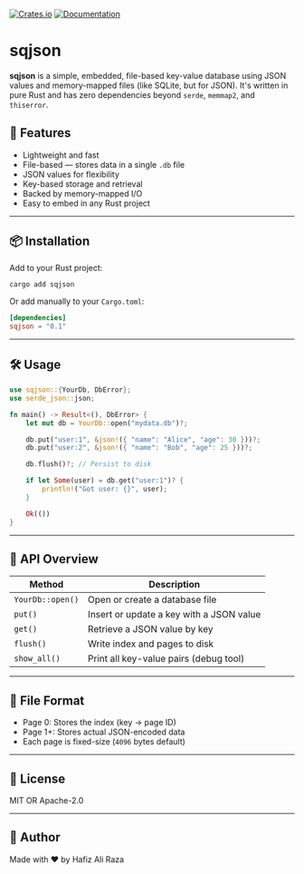[![Crates.io](https://img.shields.io/crates/v/sqjson.svg)](https://crates.io/crates/sqjson)
[![Documentation](https://docs.rs/sqjson/badge.svg)](https://docs.rs/sqjson)


# sqjson

**sqjson** is a simple, embedded, file-based key-value database using JSON values and memory-mapped files (like SQLite, but for JSON). It's written in pure Rust and has zero dependencies beyond `serde`, `memmap2`, and `thiserror`.

## 🚀 Features

- Lightweight and fast
- File-based — stores data in a single `.db` file
- JSON values for flexibility
- Key-based storage and retrieval
- Backed by memory-mapped I/O
- Easy to embed in any Rust project

---

## 📦 Installation

Add to your Rust project:

```sh
cargo add sqjson
```

Or add manually to your `Cargo.toml`:

```toml
[dependencies]
sqjson = "0.1"
```

---

## 🛠 Usage

```rust
use sqjson::{YourDb, DbError};
use serde_json::json;

fn main() -> Result<(), DbError> {
    let mut db = YourDb::open("mydata.db")?;

    db.put("user:1", &json!({ "name": "Alice", "age": 30 }))?;
    db.put("user:2", &json!({ "name": "Bob", "age": 25 }))?;

    db.flush()?; // Persist to disk

    if let Some(user) = db.get("user:1")? {
        println!("Got user: {}", user);
    }

    Ok(())
}
```

---

## 🔧 API Overview

| Method           | Description                             |
|------------------|-----------------------------------------|
| `YourDb::open()` | Open or create a database file          |
| `put()`          | Insert or update a key with a JSON value |
| `get()`          | Retrieve a JSON value by key            |
| `flush()`        | Write index and pages to disk           |
| `show_all()`     | Print all key-value pairs (debug tool)  |

---

## 📁 File Format

- Page 0: Stores the index (key → page ID)
- Page 1+: Stores actual JSON-encoded data
- Each page is fixed-size (`4096` bytes default)

---

## 📃 License

MIT OR Apache-2.0

---

## 👤 Author

Made with ❤️ by Hafiz Ali Raza